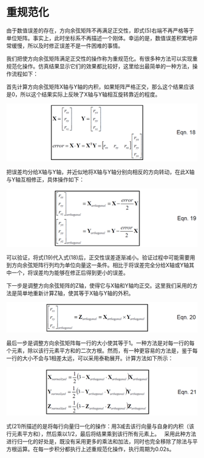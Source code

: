 # 重规范化

由于数值误差的存在，方向余弦矩阵不再满足正交性，即式(5)右端不再严格等于单位矩阵。事实上，此时坐标系不再描述一个刚体。幸运的是，数值误差积累地非常缓慢，所以及时修正误差不是一件困难的事情。

我们把使方向余弦矩阵满足正交性的操作称为重规范化。有很多种方法可以实现重规范化操作。仿真结果显示它们的效果都比较好，这里给出最简单的一种方法，操作流程如下：

首先计算方向余弦矩阵X轴与Y轴的内积，如果矩阵严格正交，那么这个结果应该是0，所以这个结果实际上反映了X轴与Y轴相互旋转靠近的程度。

![Eqn18](../images/Eqn18.png)

把误差均分给X轴与Y轴，并近似地将X轴与Y轴分别向相反的方向转动，在此X轴与Y轴互相修正，具体操作如下：

![Eqn19](../images/Eqn19.png)

可以验证，将式(19)代入式(18)后，正交性误差逐渐减小。验证过程中可能需要用到方向余弦矩阵行列均为单位向量这一条件。相比于将误差完全分给X轴或Y轴其中一个，将误差均为能够在修正后得到更小的误差。

下一步是调整方向余弦矩阵的Z轴，使得它与X轴和Y轴均正交。这里我们采用的方法是简单地重新计算Z轴，使其等于X轴与Y轴的外积。

![Eqn20](../images/Eqn20.png)

最后一步是调整方向余弦矩阵每一行的大小使其等于1。一种方法是对每一行的每个元素，除以该行元素平方和的二次方根。然而，有一种更容易的方法是，鉴于每一行的大小不会与1相差太远，可以采用泰勒展开。计算方法如下所示：

![Eqn21](../images/Eqn21.png)

式(21)所描述的是将每行向量归一化的操作：用3减去该行向量与自身的内积（该行元素平方和），然后乘以1/2，最后将结果乘到该行所有元素上。
 
采用此种方法进行归一化的好处是，既没有采用更多的乘法和加法，同时也完全移除了除法与平方根运算。在每一步积分都执行上述重规范化操作，执行周期为0.02s。